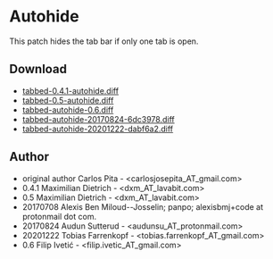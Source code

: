 Autohide
========
This patch hides the tab bar if only one tab is open.

Download
--------
* [tabbed-0.4.1-autohide.diff](tabbed-0.4.1-autohide.diff)
* [tabbed-0.5-autohide.diff](tabbed-0.5-autohide.diff)
* [tabbed-autohide-0.6.diff](tabbed-autohide-0.6.diff)
* [tabbed-autohide-20170824-6dc3978.diff](tabbed-autohide-20170824-6dc3978.diff)
* [tabbed-autohide-20201222-dabf6a2.diff](tabbed-autohide-20201222-dabf6a2.diff)

Author
------
* original author  Carlos Pita - <carlosjosepita_AT_gmail.com>
* 0.4.1  Maximilian Dietrich - <dxm_AT_lavabit.com>
* 0.5    Maximilian Dietrich - <dxm_AT_lavabit.com>
* 20170708  Alexis Ben Miloud--Josselin; panpo; alexisbmj+code at protonmail dot com.
* 20170824  Audun Sutterud - <audunsu_AT_protonmail.com>
* 20201222  Tobias Farrenkopf - <tobias.farrenkopf_AT_gmail.com>
* 0.6    Filip Ivetić - <filip.ivetic_AT_gmail.com>
